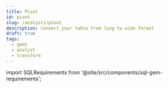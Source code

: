 ```yaml
---
title: Pivot
id: pivot
slug: /analysts/pivot
description: Convert your table from long to wide format
draft: true
tags:
  - gems
  - analyst
  - transform
---
```


import SQLRequirements from '@site/src/components/sql-gem-requirements';

<SQLRequirements
  execution_engine="SQL Warehouse"
  sql_package_name=""
  sql_package_version=""
/>
